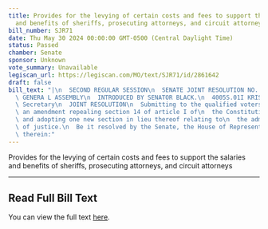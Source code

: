 ```yaml
---
title: Provides for the levying of certain costs and fees to support the salaries
  and benefits of sheriffs, prosecuting attorneys, and circuit attorneys
bill_number: SJR71
date: Thu May 30 2024 00:00:00 GMT-0500 (Central Daylight Time)
status: Passed
chamber: Senate
sponsor: Unknown
vote_summary: Unavailable
legiscan_url: https://legiscan.com/MO/text/SJR71/id/2861642
draft: false
bill_text: "|\n  SECOND REGULAR SESSION\n  SENATE JOINT RESOLUTION NO. 71\n  102ND\
  \ GENERA L ASSEMBLY\n  INTRODUCED BY SENATOR BLACK.\n  4005S.01I KRISTINA MARTIN,\
  \ Secretary\n  JOINT RESOLUTION\n  Submitting to the qualified voters of Missouri,\
  \ an amendment repealing section 14 of article I of\n  the Constitution of Missouri,\
  \ and adopting one new section in lieu thereof relating to\n  the administration\
  \ of justice.\n  Be it resolved by the Senate, the House of Representatives concurring\
  \ therein:"
---
```

Provides for the levying of certain costs and fees to support the salaries and benefits of sheriffs, prosecuting attorneys, and circuit attorneys

---

## Read Full Bill Text

You can view the full text [here](https://legiscan.com/MO/text/SJR71/id/2861642).
